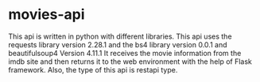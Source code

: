 # movies-api <br/>
This api is written in python with different libraries.
This api uses the requests library version 2.28.1 and the bs4 library version 0.0.1 and beautifulsoup4 Version 4.11.1
It receives the movie information from the imdb site and then returns it to the web environment with the help of Flask framework.
Also, the type of this api is restapi type.
